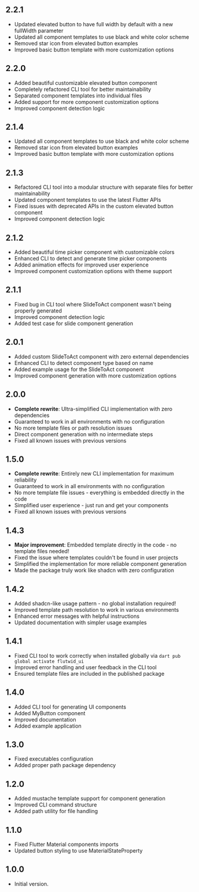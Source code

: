 ## 2.2.1

* Updated elevated button to have full width by default with a new fullWidth parameter
* Updated all component templates to use black and white color scheme
* Removed star icon from elevated button examples
* Improved basic button template with more customization options

## 2.2.0

- Added beautiful customizable elevated button component
- Completely refactored CLI tool for better maintainability
- Separated component templates into individual files
- Added support for more component customization options
- Improved component detection logic

## 2.1.4

* Updated all component templates to use black and white color scheme
* Removed star icon from elevated button examples
* Improved basic button template with more customization options

## 2.1.3

* Refactored CLI tool into a modular structure with separate files for better maintainability
* Updated component templates to use the latest Flutter APIs
* Fixed issues with deprecated APIs in the custom elevated button component
* Improved component detection logic

## 2.1.2

- Added beautiful time picker component with customizable colors
- Enhanced CLI to detect and generate time picker components
- Added animation effects for improved user experience
- Improved component customization options with theme support

## 2.1.1

- Fixed bug in CLI tool where SlideToAct component wasn't being properly generated
- Improved component detection logic
- Added test case for slide component generation

## 2.0.1

- Added custom SlideToAct component with zero external dependencies
- Enhanced CLI to detect component type based on name
- Added example usage for the SlideToAct component
- Improved component generation with more customization options

## 2.0.0

- **Complete rewrite**: Ultra-simplified CLI implementation with zero dependencies
- Guaranteed to work in all environments with no configuration
- No more template files or path resolution issues
- Direct component generation with no intermediate steps
- Fixed all known issues with previous versions

## 1.5.0

- **Complete rewrite**: Entirely new CLI implementation for maximum reliability
- Guaranteed to work in all environments with no configuration
- No more template file issues - everything is embedded directly in the code
- Simplified user experience - just run and get your components
- Fixed all known issues with previous versions

## 1.4.3

- **Major improvement**: Embedded template directly in the code - no template files needed!
- Fixed the issue where templates couldn't be found in user projects
- Simplified the implementation for more reliable component generation
- Made the package truly work like shadcn with zero configuration

## 1.4.2

- Added shadcn-like usage pattern - no global installation required!
- Improved template path resolution to work in various environments
- Enhanced error messages with helpful instructions
- Updated documentation with simpler usage examples

## 1.4.1

- Fixed CLI tool to work correctly when installed globally via `dart pub global activate flutwid_ui`
- Improved error handling and user feedback in the CLI tool
- Ensured template files are included in the published package

## 1.4.0

- Added CLI tool for generating UI components
- Added MyButton component
- Improved documentation
- Added example application

## 1.3.0

- Fixed executables configuration
- Added proper path package dependency

## 1.2.0

- Added mustache template support for component generation
- Improved CLI command structure
- Added path utility for file handling

## 1.1.0

- Fixed Flutter Material components imports
- Updated button styling to use MaterialStateProperty

## 1.0.0

- Initial version.
